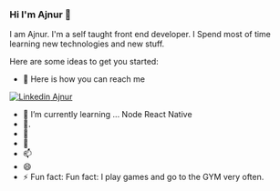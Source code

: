 ### Hi I'm Ajnur 👋


I am Ajnur. I'm a self taught front end developer. I Spend most of time learning new technologies and new stuff.

Here are some ideas to get you started:

- 🔭 Here is how you can reach me
 
[![Linkedin](https://i.stack.imgur.com/gVE0j.png) Ajnur](www.linkedin.com/in/ajnur-radovic)


- 🌱 I’m currently learning ... Node React Native 
- 👯.
- 🤔 
- 💬 
- 📫
- 😄 
- ⚡ Fun fact:  Fun fact: I play games and go to the GYM very often.

